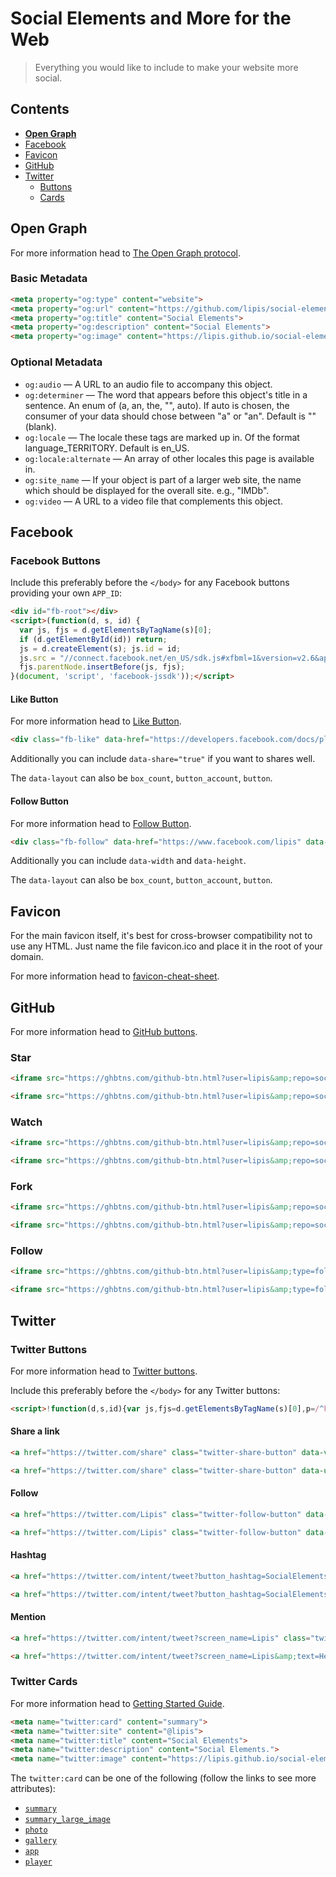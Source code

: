 Social Elements and More for the Web
====================================

> Everything you would like to include to make your website more social.

Contents
--------

- [**Open Graph**](#open-graph)
- [Facebook](#facebook)
- [Favicon](#favicon)
- [GitHub](#github)
- [Twitter](#twitter)
  - [Buttons](#twitter-buttons)
  - [Cards](#twitter-cards)

Open Graph
----------

For more information head to [The Open Graph protocol](http://ogp.me/).

### Basic Metadata

```html
<meta property="og:type" content="website">
<meta property="og:url" content="https://github.com/lipis/social-elements">
<meta property="og:title" content="Social Elements">
<meta property="og:description" content="Social Elements">
<meta property="og:image" content="https://lipis.github.io/social-elements/social-elements.png">
```

### Optional Metadata

- `og:audio` — A URL to an audio file to accompany this object.
- `og:determiner` — The word that appears before this object's title in a sentence. An enum of (a, an, the, "", auto). If auto is chosen, the consumer of your data should chose between "a" or "an". Default is "" (blank).
- `og:locale` — The locale these tags are marked up in. Of the format language_TERRITORY. Default is en_US.
- `og:locale:alternate` — An array of other locales this page is available in.
- `og:site_name` — If your object is part of a larger web site, the name which should be displayed for the overall site. e.g., "IMDb".
- `og:video` — A URL to a video file that complements this object.

Facebook
--------

### Facebook Buttons

Include this preferably before the `</body>` for any Facebook buttons providing your own `APP_ID`:

```html
<div id="fb-root"></div>
<script>(function(d, s, id) {
  var js, fjs = d.getElementsByTagName(s)[0];
  if (d.getElementById(id)) return;
  js = d.createElement(s); js.id = id;
  js.src = "//connect.facebook.net/en_US/sdk.js#xfbml=1&version=v2.6&appId=<APP_ID>";
  fjs.parentNode.insertBefore(js, fjs);
}(document, 'script', 'facebook-jssdk'));</script>
```

#### Like Button
For more information head to [Like Button](https://developers.facebook.com/docs/plugins/like-button).

```html
<div class="fb-like" data-href="https://developers.facebook.com/docs/plugins/" data-layout="standard" data-action="like" data-show-faces="true"></div>
```

Additionally you can include `data-share="true"` if you want to shares well.

The `data-layout` can also be `box_count`, `button_account`, `button`.

#### Follow Button

For more information head to [Follow Button](https://developers.facebook.com/docs/plugins/follow-button).

```html
<div class="fb-follow" data-href="https://www.facebook.com/lipis" data-layout="standard" data-show-faces="true"></div>
```

Additionally you can include `data-width` and `data-height`.

The `data-layout` can also be `box_count`, `button_account`, `button`.

Favicon
-------

For the main favicon itself, it's best for cross-browser compatibility not to use any HTML. Just name the file favicon.ico and place it in the root of your domain.

For more information head to [favicon-cheat-sheet](https://github.com/audreyr/favicon-cheat-sheet).

GitHub
------

For more information head to [GitHub buttons](https://ghbtns.com/).

### Star

```html
<iframe src="https://ghbtns.com/github-btn.html?user=lipis&amp;repo=social-elements&amp;type=star&amp;count=true" frameborder="0" scrolling="0" width="170px" height="20px"></iframe>

<iframe src="https://ghbtns.com/github-btn.html?user=lipis&amp;repo=social-elements&amp;type=star&amp;count=true&amp;size=large" frameborder="0" scrolling="0" width="160px" height="30px"></iframe>
```

### Watch

```html
<iframe src="https://ghbtns.com/github-btn.html?user=lipis&amp;repo=social-elements&amp;type=watch&amp;count=true&amp;v=2" frameborder="0" scrolling="0" width="170px" height="20px"></iframe>

<iframe src="https://ghbtns.com/github-btn.html?user=lipis&amp;repo=social-elements&amp;type=watch&amp;count=true&amp;size=large&amp;v=2" frameborder="0" scrolling="0" width="160px" height="30px"></iframe>
```

### Fork

```html
<iframe src="https://ghbtns.com/github-btn.html?user=lipis&amp;repo=social-elements&amp;type=fork&amp;count=true" frameborder="0" scrolling="0" width="170px" height="20px"></iframe>

<iframe src="https://ghbtns.com/github-btn.html?user=lipis&amp;repo=social-elements&amp;type=fork&amp;count=true&amp;size=large" frameborder="0" scrolling="0" width="158px" height="30px"></iframe>
```

### Follow

```html
<iframe src="https://ghbtns.com/github-btn.html?user=lipis&amp;type=follow&amp;count=true" frameborder="0" scrolling="0" width="170px" height="20px"></iframe>

<iframe src="https://ghbtns.com/github-btn.html?user=lipis&amp;type=follow&amp;count=true&amp;size=large" frameborder="0" scrolling="0" width="220px" height="30px"></iframe>
```

Twitter
-------

### Twitter Buttons

For more information head to [Twitter buttons](https://about.twitter.com/resources/buttons).

Include this preferably before the `</body>` for any Twitter buttons:

```html
<script>!function(d,s,id){var js,fjs=d.getElementsByTagName(s)[0],p=/^http:/.test(d.location)?'http':'https';if(!d.getElementById(id)){js=d.createElement(s);js.id=id;js.src=p+'://platform.twitter.com/widgets.js';fjs.parentNode.insertBefore(js,fjs);}}(document, 'script', 'twitter-wjs');</script>
```
#### Share a link

```html
<a href="https://twitter.com/share" class="twitter-share-button" data-via="Lipis">Tweet</a>

<a href="https://twitter.com/share" class="twitter-share-button" data-url="https://github.com/lipis/social-elements" data-text="Everything that you need to make your website social friendly" data-via="Lipis" data-size="large" data-hashtags="opengraph">Tweet</a>
```

#### Follow

```html
<a href="https://twitter.com/Lipis" class="twitter-follow-button" data-show-count="false">Follow @Lipis</a>

<a href="https://twitter.com/Lipis" class="twitter-follow-button" data-show-count="false" data-size="large">Follow @Lipis</a>
```

#### Hashtag

```html
<a href="https://twitter.com/intent/tweet?button_hashtag=SocialElements" class="twitter-hashtag-button" data-related="Lipis">Tweet #SocialElements</a>

<a href="https://twitter.com/intent/tweet?button_hashtag=SocialElements&amp;text=Everything%20you%20would%20like%20to%20include%20to%20make%20your%20website%20more%20social" class="twitter-hashtag-button" data-related="Lipis" data-url="https://github.com/lipis/social-elements" data-size="large">Tweet #SocialElements</a>
```

#### Mention

```html
<a href="https://twitter.com/intent/tweet?screen_name=Lipis" class="twitter-mention-button" data-related="Lipis">Tweet to @Lipis</a>

<a href="https://twitter.com/intent/tweet?screen_name=Lipis&amp;text=Hello%2C%20World!" class="twitter-mention-button" data-size="large" data-related="Lipis">Tweet to @Lipis</a>
```

### Twitter Cards

For more information head to [Getting Started Guide](https://dev.twitter.com/cards/getting-started).

```html
<meta name="twitter:card" content="summary">
<meta name="twitter:site" content="@lipis">
<meta name="twitter:title" content="Social Elements">
<meta name="twitter:description" content="Social Elements.">
<meta name="twitter:image" content="https://lipis.github.io/social-elements/social-elements.png">
```

The `twitter:card` can be one of the following (follow the links to see more attributes):

- [`summary`](https://dev.twitter.com/cards/types/summary)
- [`summary_large_image`](https://dev.twitter.com/cards/types/summary-large-image)
- [`photo`](https://dev.twitter.com/cards/types/photo)
- [`gallery`](https://dev.twitter.com/cards/types/gallery)
- [`app`](https://dev.twitter.com/cards/types/app)
- [`player`](https://dev.twitter.com/cards/types/player)
